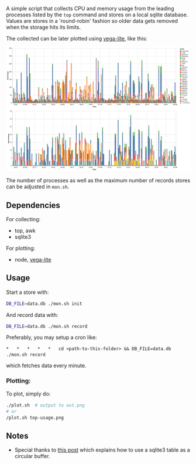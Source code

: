 A simple script that collects CPU and memory usage from the leading processes listed by the `top` command and stores on a local sqlite database. Values are stores in a 'round-robin' fashion so older data gets removed when the storage hits its limits.

The collected can be later plotted using [vega-lite](https://vega.github.io/vega-lite), like this:

![sample output](./sample.png)

The number of processes as well as the maximum number of records stores can be adjusted in `mon.sh`.

## Dependencies

For collecting:
- top, awk
- sqlite3

For plotting:
- node, [vega-lite](https://vega.github.io/vega-lite)

## Usage

Start a store with:
```bash
DB_FILE=data.db ./mon.sh init
```

And record data with:

```bash
DB_FILE=data.db ./mon.sh record
```

Preferably, you may setup a cron like:

```bnash
*   *   *   *   *   cd <path-to-this-folder> && DB_FILE=data.db ./mon.sh record
```
which fetches data every minute. 

### Plotting:

To plot, simply do:
```bash
./plot.sh  # output to out.png 
# or
/plot.sh top-usage.png
```
## Notes

- Special thanks to [this post](https://lavag.org/topic/19394-sqlite-ring-buffer/) which explains how to use a sqlite3 table as a circular buffer. 

